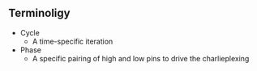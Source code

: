 ## Terminoligy

- Cycle
  - A time-specific iteration
- Phase
  - A specific pairing of high and low pins to drive the charlieplexing